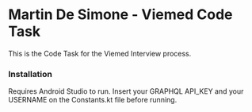 # Martin De Simone - Viemed Code Task

This is the Code Task for the Viemed Interview process.

### Installation

Requires Android Studio to run.
Insert your GRAPHQL API_KEY and your USERNAME on the Constants.kt file before running.
